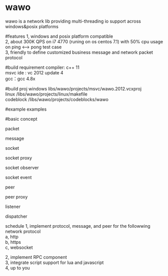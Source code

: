 # wawo
wawo is a network lib providing multi-threading io support across windows&amp;posix platforms  

#features
  1, windows and posix platform compatible   
  2, about 300K QPS on i7 4770 (runing on os centos 7.1) with 50% cpu usage on ping <--> pong test case   
  3, friendly to define customized business message and network packet protocol  

#build requirement
  compiler: c++ 11  
  msvc ide : vc 2012 update 4  
  gcc：gcc 4.8x  　　   

#build proj
  windows libs/wawo/projects/msvc/wawo.2012.vcxproj  
  linux  /libs/wawo/projects/linux/makefile   
  codeblock /libs/wawo/projects/codeblocks/wawo  


#example
  examples   


#basic concept

packet

message

socket

socket proxy

socket observer

socket event

peer

peer proxy


listener


dispatcher




schedule
  1, implement protocol, message, and peer for the followwing network protocol  
      a, http  
      b, https  
      c, websocket  
      
  2, implement RPC component     
  3, integrate script support for lua and javascript   
  4, up to you  
  
